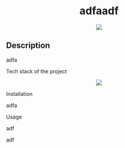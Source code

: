 
<div align='center'>
<h1>adfaadf</h1>
<img src = "https://example.com/image.jpg"/>
</div>
<div>
<h2>Description</h2>
<p>adfa</p>
</div>
<div>
<p>Tech stack of the project</p>
<p align="center">
<a href="https://skillicons.dev">
<img src="https://skillicons.dev/icons?i=ableton,activitypub,flask" />
</a>
</p>
</p>
</div>
<div>
<p>Installation</p>
<p>adfa</p>
</div>
<div>
<p>Usage</p>
<p>adf</p>
</div>
adf